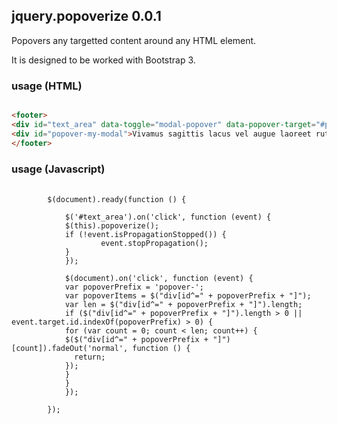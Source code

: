 ## jquery.popoverize 0.0.1

Popovers any targetted content around any HTML element.

It is designed to be worked with Bootstrap 3.

### usage (HTML)
```html

<footer>
<div id="text_area" data-toggle="modal-popover" data-popover-target="#popover-my-modal" data-popover-location="top" data-popover-animate="yes">Text Text Text</div>
<div id="popover-my-modal">Vivamus sagittis lacus vel augue laoreet rutrum faucibus.Vivamus sagittis lacus vel augue laoreet rutrum faucibus.Vivamus sagittis lacus vel augue laoreet rutrum faucibus.</div>
</footer>
```

### usage (Javascript)
<pre lang="javascript">
	<code>
		$(document).ready(function () {
			
			$('#text_area').on('click', function (event) {
		    $(this).popoverize();
		    if (!event.isPropagationStopped()) {
					event.stopPropagation();       
		    }
			});

			$(document).on('click', function (event) {
		    var popoverPrefix = 'popover-';
		    var popoverItems = $("div[id^=" + popoverPrefix + "]");
		    var len = $("div[id^=" + popoverPrefix + "]").length;
		    if ($("div[id^=" + popoverPrefix + "]").length > 0 || event.target.id.indexOf(popoverPrefix) > 0) {
	        for (var count = 0; count < len; count++) {
            $($("div[id^=" + popoverPrefix + "]")[count]).fadeOut('normal', function () {
              return;
            });
	        }
		    }
			});
			
		});
	</code>
</pre>
